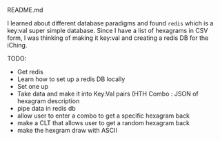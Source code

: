 README.md

I learned about different database paradigms and found `redis` which is a key:val super simple database. Since I have a list of 
hexagrams in CSV form, I was thinking of making it key:val and creating a redis DB for the iChing. 

TODO:

- Get redis
- Learn how to set up a redis DB locally
- Set one up
- Take data and make it into Key:Val pairs (HTH Combo : JSON of hexagram description
- pipe data in redis db
- allow user to enter a combo to get a specific hexagram back
- make a CLT that allows user to get a random hexagram back
- make the hexgram draw with ASCII
